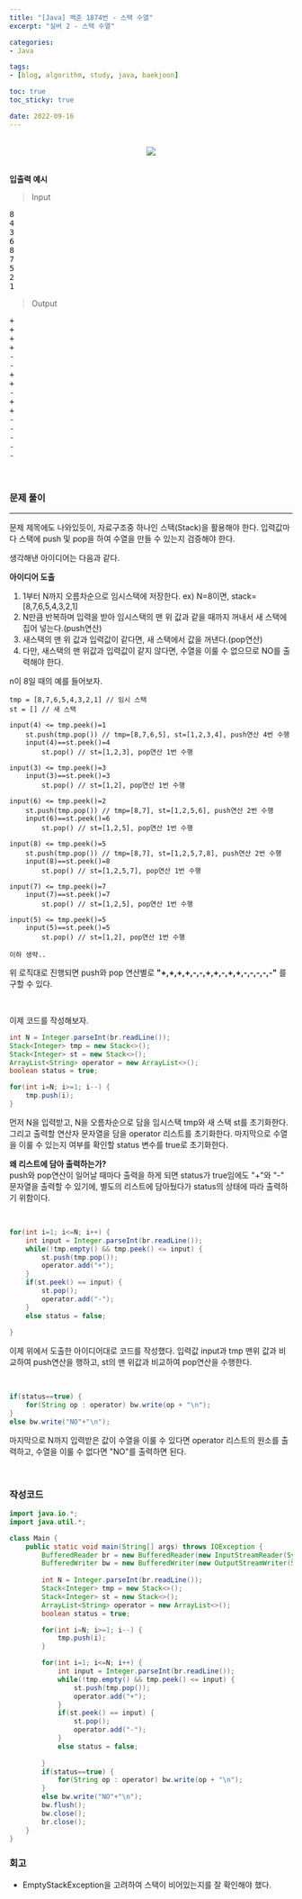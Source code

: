 ```yaml
--- 
title: "[Java] 백준 1874번 - 스택 수열" 
excerpt: "실버 2 - 스택 수열" 

categories: 
- Java

tags: 
- [blog, algorithm, study, java, baekjoon]

toc: true
toc_sticky: true

date: 2022-09-16
--- 
```


<br>

<center><img src="/assets/images/baekjoon/1874.png"></center>

<br>

**입출력 예시**
> Input <br>
<pre>
8
4
3
6
8
7
5
2
1
</pre>
> Output <br>
<pre>
+
+
+
+
-
-
+
+
-
+
+
-
-
-
-
-
</pre>
<br>

### 문제 풀이
---
문제 제목에도 나와있듯이, 자료구조중 하나인 스택(Stack)을 활용해야 한다. 입력값마다 스택에 push 및 pop을 하여 수열을 만들 수 있는지 검증해야 한다.

생각해낸 아이디어는 다음과 같다.

**아이디어 도출**
1. 1부터 N까지 오름차순으로 임시스택에 저장한다. ex) N=8이면, stack=[8,7,6,5,4,3,2,1]
2. N만큼 반복하며 입력을 받아 임시스택의 맨 위 값과 같을 때까지 꺼내서 새 스택에 집어 넣는다.(push연산)
3. 새스택의 맨 위 값과 입력값이 같다면, 새 스택에서 값을 꺼낸다.(pop연산)
4. 다만, 새스택의 맨 위값과 입력값이 같지 않다면, 수열을 이룰 수 없으므로 NO를 출력해야 한다.

n이 8일 때의 예를 들어보자.
```
tmp = [8,7,6,5,4,3,2,1] // 임시 스택
st = [] // 새 스택

input(4) <= tmp.peek()=1
    st.push(tmp.pop()) // tmp=[8,7,6,5], st=[1,2,3,4], push연산 4번 수행
    input(4)==st.peek()=4
        st.pop() // st=[1,2,3], pop연산 1번 수행

input(3) <= tmp.peek()=3
    input(3)==st.peek()=3
        st.pop() // st=[1,2], pop연산 1번 수행

input(6) <= tmp.peek()=2
    st.push(tmp.pop()) // tmp=[8,7], st=[1,2,5,6], push연산 2번 수행
    input(6)==st.peek()=6
        st.pop() // st=[1,2,5], pop연산 1번 수행

input(8) <= tmp.peek()=5
    st.push(tmp.pop()) // tmp=[8,7], st=[1,2,5,7,8], push연산 2번 수행
    input(8)==st.peek()=8
        st.pop() // st=[1,2,5,7], pop연산 1번 수행

input(7) <= tmp.peek()=7
    input(7)==st.peek()=7
        st.pop() // st=[1,2,5], pop연산 1번 수행

input(5) <= tmp.peek()=5
    input(5)==st.peek()=5
        st.pop() // st=[1,2], pop연산 1번 수행

이하 생략..

```
위 로직대로 진행되면 push와 pop 연산별로 **"+,+,+,+,-,-,+,+,-,+,+,-,-,-,-,-"** 를 구할 수 있다. <br>

<br>

이제 코드를 작성해보자.

```java
int N = Integer.parseInt(br.readLine());
Stack<Integer> tmp = new Stack<>();
Stack<Integer> st = new Stack<>();
ArrayList<String> operator = new ArrayList<>();
boolean status = true;

for(int i=N; i>=1; i--) {
    tmp.push(i);
}
```
먼저 N을 입력받고, N을 오름차순으로 담을 임시스택 tmp와 새 스택 st를 초기화한다. 그리고 출력할 연산자 문자열을 담을 operator 리스트를 초기화한다. 마지막으로 수열을 이룰 수 있는지 여부를 확인할 status 변수를 true로 초기화한다. <br>

**왜 리스트에 담아 출력하는가?** <br>
push와 pop연산이 일어날 때마다 출력을 하게 되면 status가 true임에도 "+"와 "-" 문자열을 출력할 수 있기에, 별도의 리스트에 담아뒀다가 status의 상태에 따라 출력하기 위함이다.

<br>

```java
for(int i=1; i<=N; i++) {
    int input = Integer.parseInt(br.readLine());
    while(!tmp.empty() && tmp.peek() <= input) {
        st.push(tmp.pop());
        operator.add("+");
    }
    if(st.peek() == input) {
        st.pop();
        operator.add("-");
    }
    else status = false;
    
}
```
이제 위에서 도출한 아이디어대로 코드를 작성했다. 입력값 input과 tmp 맨위 값과 비교하여 push연산을 행하고, st의 맨 위값과 비교하여 pop연산을 수행한다.

<br>

```java
if(status==true) {
    for(String op : operator) bw.write(op + "\n");
}
else bw.write("NO"+"\n");
```
마지막으로 N까지 입력받은 값이 수열을 이룰 수 있다면 operator 리스트의 원소를 출력하고, 수열을 이룰 수 없다면 "NO"를 출력하면 된다.


<br>

### 작성코드
```java
import java.io.*;
import java.util.*;

class Main {
    public static void main(String[] args) throws IOException {
        BufferedReader br = new BufferedReader(new InputStreamReader(System.in));
        BufferedWriter bw = new BufferedWriter(new OutputStreamWriter(System.out));
        
        int N = Integer.parseInt(br.readLine());
        Stack<Integer> tmp = new Stack<>();
        Stack<Integer> st = new Stack<>();
        ArrayList<String> operator = new ArrayList<>();
        boolean status = true;

        for(int i=N; i>=1; i--) {
            tmp.push(i);
        }

        for(int i=1; i<=N; i++) {
            int input = Integer.parseInt(br.readLine());
            while(!tmp.empty() && tmp.peek() <= input) {
                st.push(tmp.pop());
                operator.add("+");
            }
            if(st.peek() == input) {
                st.pop();
                operator.add("-");
            }
            else status = false;
            
        }
        if(status==true) {
            for(String op : operator) bw.write(op + "\n");
        }
        else bw.write("NO"+"\n");
        bw.flush();
        bw.close();
        br.close();
    }
}
```

### 회고
- EmptyStackException을 고려하여 스택이 비어있는지를 잘 확인해야 했다.